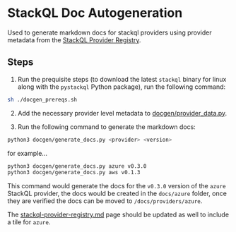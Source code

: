 # StackQL Doc Autogeneration

Used to generate markdown docs for stackql providers using provider metadata from the [StackQL Provider Registry](https://github.com/stackql/stackql-provider-registry).  

## Steps

1. Run the prequisite steps (to download the latest `stackql` binary for linux along with the `pystackql` Python package), run the following command:

```bash
sh ./docgen_prereqs.sh
```

2. Add the necessary provider level metadata to [docgen/provider_data.py](https://github.com/stackql/registry.stackql.io/blob/main/scripts/docgen/provider_data.py).  

3. Run the following command to generate the markdown docs:

```bash
python3 docgen/generate_docs.py <provider> <version>
```

for example...  

```bash
python3 docgen/generate_docs.py azure v0.3.0
python3 docgen/generate_docs.py aws v0.1.3
```

This command would generate the docs for the `v0.3.0` version of the `azure` StackQL provider, the docs would be created in the `docs/azure` folder, once they are verified the docs can be moved to `/docs/providers/azure`.  

The [stackql-provider-registry.md](https://github.com/stackql/registry.stackql.io/blob/main/docs/stackql-provider-registry.md) page should be updated as well to include a tile for `azure`.  

